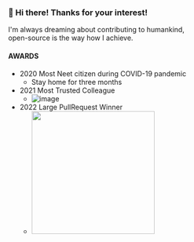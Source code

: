 ### 👋 Hi there! Thanks for your interest!

I'm always dreaming about contributing to humankind,  
open-source is the way how I achieve.

#### AWARDS

- 2020 Most Neet citizen during COVID-19 pandemic
  - Stay home for three months
- 2021 Most Trusted Colleague
  - ![image](https://user-images.githubusercontent.com/5786577/163976728-7447b351-1390-4d41-9fab-dc310f28f59b.png)
- 2022 Large PullRequest Winner
  - <img src="https://user-images.githubusercontent.com/5786577/210036695-6b90a118-a279-4da1-a49b-0597bbe624a0.png" width="250">



<!--
**StoneMoe/StoneMoe** is a ✨ _special_ ✨ repository because its `README.md` (this file) appears on your GitHub profile.

Here are some ideas to get you started:

- 🔭 I’m currently working on ...
- 🌱 I’m currently learning ...
- 👯 I’m looking to collaborate on ...
- 🤔 I’m looking for help with ...
- 💬 Ask me about ...
- 📫 How to reach me: ...
- 😄 Pronouns: ...
- ⚡ Fun fact: ...
-->
